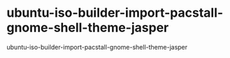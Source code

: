 # ubuntu-iso-builder-import-pacstall-gnome-shell-theme-jasper
ubuntu-iso-builder-import-pacstall-gnome-shell-theme-jasper
